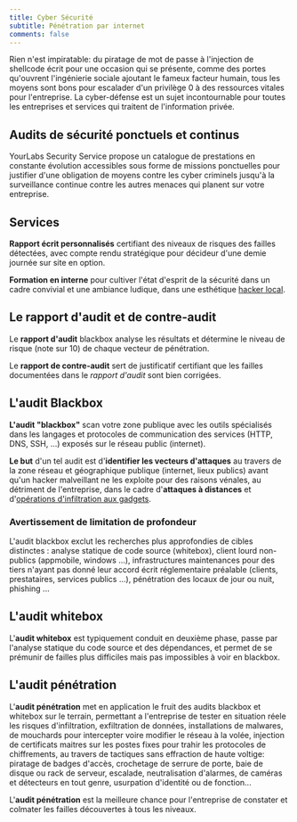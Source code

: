 ```yaml
---
title: Cyber Sécurité
subtitle: Pénétration par internet
comments: false
---
```


Rien n'est impiratable: du piratage de mot de passe à l'injection de shellcode écrit pour une occasion qui se présente, comme des portes qu'ouvrent l'ingénierie sociale ajoutant le fameux facteur humain, tous les moyens sont bons pour escalader d'un privilège 0 à des ressources vitales pour l'entreprise. La cyber-défense est un sujet incontournable pour toutes les entreprises et services qui traitent de l'information privée.

## Audits de sécurité ponctuels et continus

YourLabs Security Service propose un catalogue de prestations en constante évolution accessibles sous forme de missions ponctuelles pour justifier d'une obligation de moyens contre les cyber criminels jusqu'à la surveillance continue contre les autres menaces qui planent sur votre entreprise.

## Services

**Rapport écrit personnalisés** certifiant des niveaux de risques des failles détectées, avec compte rendu stratégique pour décideur d'une demie journée sur site en option.

**Formation en interne** pour cultiver l'état d'esprit de la sécurité dans un cadre convivial et une ambiance ludique, dans une esthétique [hacker local](https://www.meetup.com/Angouleme-Hack-Dev-Barcamp-1337/).

## Le rapport d'audit et de contre-audit

Le **rapport d'audit** blackbox analyse les résultats et détermine le niveau de risque (note sur 10) de chaque vecteur de pénétration.

Le **rapport de contre-audit** sert de justificatif certifiant que les failles documentées dans le *rapport d'audit* sont bien corrigées.

## L'audit Blackbox

**L'audit "blackbox"** scan votre zone publique avec les outils spécialisés dans les langages et protocoles de communication des services (HTTP, DNS, SSH, ...) exposés sur le réseau public (internet).

**Le but** d'un tel audit est d'**identifier les vecteurs d'attaques** au travers de la zone réseau et géographique publique (internet, lieux publics) avant qu'un hacker malveillant ne les exploite pour des raisons vénales, au détriment de l'entreprise, dans le cadre d'**attaques à distances** et d'[opérations d'infiltration aux gadgets](https://gitpitch.com/yourlabs/security).

### Avertissement de limitation de profondeur

L'audit blackbox exclut les recherches plus approfondies de cibles distinctes : analyse statique de code source (whitebox), client lourd non-publics (appmobile, windows ...), infrastructures maintenances pour des tiers n'ayant pas donné leur accord écrit réglementaire préalable (clients, prestataires, services publics ...), pénétration des locaux de jour ou nuit, phishing ...

## L'audit whitebox

L'**audit whitebox** est typiquement conduit en deuxième phase, passe par l'analyse statique du code source et des dépendances, et permet de se prémunir de failles plus difficiles mais pas impossibles à voir en blackbox.

## L'audit pénétration

L'**audit pénétration** met en application le fruit des audits blackbox et whitebox sur le terrain, permettant a l'entreprise de tester en situation réele les risques d'infiltration, exfiltration de données, installations de malwares, de mouchards pour intercepter voire modifier le réseau à la volée, injection de certificats maitres sur les postes fixes pour trahir les protocoles de chiffrements, au travers de tactiques sans effraction de haute voltige: piratage de badges d'accès, crochetage de serrure de porte, baie de disque ou rack de serveur, escalade, neutralisation d'alarmes, de caméras et détecteurs en tout genre, usurpation d'identité ou de fonction...

L'**audit pénétration** est la meilleure chance pour l'entreprise de constater et colmater les failles découvertes à tous les niveaux.
